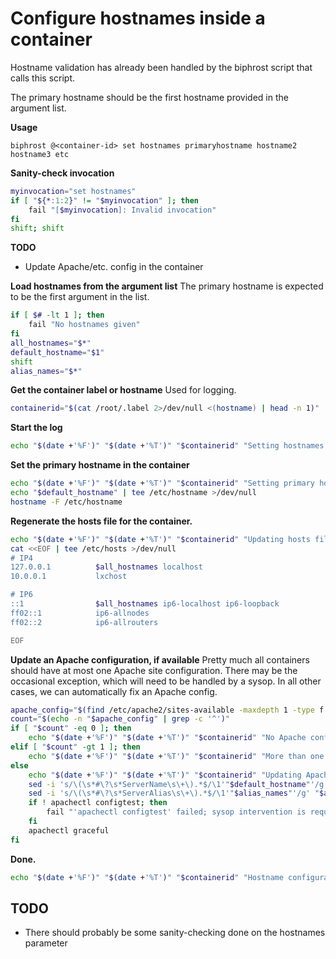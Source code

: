 # Configure hostnames inside a container

Hostname validation has already been handled by the biphrost script that calls this script.

The primary hostname should be the first hostname provided in the argument list.

**Usage**
```
biphrost @<container-id> set hostnames primaryhostname hostname2 hostname3 etc
```

**Sanity-check invocation**
```bash
myinvocation="set hostnames"
if [ "${*:1:2}" != "$myinvocation" ]; then
    fail "[$myinvocation]: Invalid invocation"
fi
shift; shift
```

**TODO**
* Update Apache/etc. config in the container

**Load hostnames from the argument list**
The primary hostname is expected to be the first argument in the list.
```bash
if [ $# -lt 1 ]; then
    fail "No hostnames given"
fi
all_hostnames="$*"
default_hostname="$1"
shift
alias_names="$*"
```

**Get the container label or hostname**
Used for logging.
```bash
containerid="$(cat /root/.label 2>/dev/null <(hostname) | head -n 1)"
```

**Start the log**
```bash
echo "$(date +'%F')" "$(date +'%T')" "$containerid" "Setting hostnames: $all_hostnames"
```

**Set the primary hostname in the container**
```bash
echo "$(date +'%F')" "$(date +'%T')" "$containerid" "Setting primary hostname."
echo "$default_hostname" | tee /etc/hostname >/dev/null
hostname -F /etc/hostname
```

**Regenerate the hosts file for the container.**
```bash
echo "$(date +'%F')" "$(date +'%T')" "$containerid" "Updating hosts file."
cat <<EOF | tee /etc/hosts >/dev/null
# IP4
127.0.0.1          $all_hostnames localhost
10.0.0.1           lxchost

# IP6
::1                $all_hostnames ip6-localhost ip6-loopback
ff02::1            ip6-allnodes
ff02::2            ip6-allrouters

EOF
```

**Update an Apache configuration, if available**
Pretty much all containers should have at most one Apache site configuration. There may be the occasional exception, which will need to be handled by a sysop. In all other cases, we can automatically fix an Apache config.
```bash
apache_config="$(find /etc/apache2/sites-available -maxdepth 1 -type f -regex '.*/.*[A-Za-z0-9-]+\.[a-z]+\.conf$' 2>/dev/null)"
count="$(echo -n "$apache_config" | grep -c '^')"
if [ "$count" -eq 0 ]; then
    echo "$(date +'%F')" "$(date +'%T')" "$containerid" "No Apache config files found; skipping reconfiguration."
elif [ "$count" -gt 1 ]; then
    echo "$(date +'%F')" "$(date +'%T')" "$containerid" "More than one Apache config file was found; skipping reconfiguration."
else
    echo "$(date +'%F')" "$(date +'%T')" "$containerid" "Updating Apache configuration at $apache_config"
    sed -i 's/\(\s*#\?\s*ServerName\s\+\).*$/\1'"$default_hostname"'/g' "$apache_config"
    sed -i 's/\(\s*#\?\s*ServerAlias\s\+\).*$/\1'"$alias_names"'/g' "$apache_config"
    if ! apachectl configtest; then
        fail "'apachectl configtest' failed; sysop intervention is required."
    fi
    apachectl graceful
fi
```

**Done.**
```bash
echo "$(date +'%F')" "$(date +'%T')" "$containerid" "Hostname configuration completed."
```


## TODO

* There should probably be some sanity-checking done on the hostnames parameter